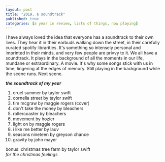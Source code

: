 ```yaml
---
layout: post
title: "2019, a soundtrack"
published: true
categories: [a year in review, lists of things, now playing]
---
```

I have always loved the idea that everyone has a soundtrack to their own lives. They hear it in their earbuds walking down the street, in their carefully curated spotify librarities. It's something so intensely personal and imprinted in their minds, and very few people are privvy to it. We all have a soundtrack. It plays in the background of all the moments in our life, mundane or extraordinary. A movie. It's why some songs stick with us in time, lingering at the edges of memory. Still playing in the background while the scene runs. Next scene.

***the soundtrack of my year***

1. cruel summer by taylor swift
2. cornelia street by taylor swift
3. tim mcgraw by maggie rogers (cover)
4. don't take the money by bleachers
5. rollercoaster by bleachers 
6. movement by hozier
7. light on by maggie rogers
8. i like me better by lauv
9. seasons nineteen by greyson chance
10. gravity by john mayer

bonus: christmas tree farm by taylor swift  
    _for the christmas feelings_